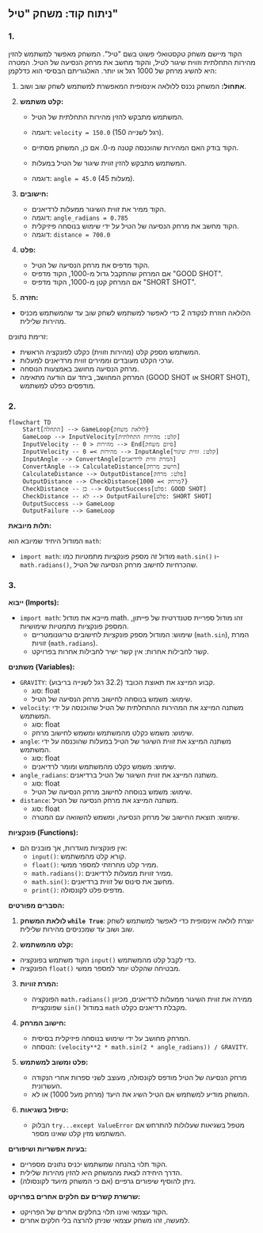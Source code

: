 ## ניתוח קוד: משחק "טיל"

### 1. <algorithm>
הקוד מיישם משחק טקסטואלי פשוט בשם "טיל". המשחק מאפשר למשתמש להזין מהירות התחלתית וזווית שיגור לטיל, והקוד מחשב את מרחק הנסיעה של הטיל. המטרה היא להשיג מרחק של 1000 רגל או יותר.
האלגוריתם הבסיסי הוא כדלקמן:

1. **אתחול:** המשחק נכנס ללולאה אינסופית המאפשרת למשתמש לשחק שוב ושוב.

2. **קלט משתמש:**
   - המשתמש מתבקש להזין מהירות התחלתית של הטיל.
   - דוגמה: `velocity = 150.0` (150 רגל לשנייה).
   - הקוד בודק האם המהירות שהוכנסה קטנה מ-0. אם כן, המשחק מסתיים.

   - המשתמש מתבקש להזין זווית שיגור של הטיל במעלות.
    - דוגמה: `angle = 45.0` (45 מעלות).

3. **חישובים:**
   - הקוד ממיר את זווית השיגור ממעלות לרדיאנים.
   - דוגמה: `angle_radians = 0.785`
   - הקוד מחשב את מרחק הנסיעה של הטיל על ידי שימוש בנוסחה פיזיקלית.
   - דוגמה: `distance = 700.0`
   
4. **פלט:**
   - הקוד מדפיס את מרחק הנסיעה של הטיל.
   - אם המרחק שהתקבל גדול מ-1000, הקוד מדפיס "GOOD SHOT".
   - אם המרחק קטן מ-1000, הקוד מדפיס "SHORT SHOT".

5. **חזרה:**
  - הלולאה חוזרת לנקודה 2 כדי לאפשר למשתמש לשחק שוב עד שהמשתמש מכניס מהירות שלילית.

זרימת נתונים:

- המשתמש מספק קלט (מהירות וזווית) כקלט לפונקציה הראשית.
- ערכי הקלט מעובדים וממירים זווית מרדיאנים למעלות.
- מרחק הנסיעה מחושב באמצעות הנוסחה.
- המרחק המחושב, ביחד עם הודעה מתאימה (GOOD SHOT או SHORT SHOT), מודפסים כפלט למשתמש.

### 2. <mermaid>
```mermaid
flowchart TD
    Start[התחלה] --> GameLoop{לולאת משחק}
    GameLoop --> InputVelocity[קלט: מהירות התחלתית]
    InputVelocity -- מהירות < 0 --> End[סיום משחק]
    InputVelocity -- מהירות >= 0 --> InputAngle[קלט: זווית שיגור]
    InputAngle --> ConvertAngle[המרת זווית לרדיאנים]
    ConvertAngle --> CalculateDistance[חישוב מרחק]
    CalculateDistance --> OutputDistance[פלט: מרחק]
    OutputDistance --> CheckDistance{מרחק >= 1000?}
    CheckDistance -- כן --> OutputSuccess[פלט: GOOD SHOT]
    CheckDistance -- לא --> OutputFailure[פלט: SHORT SHOT]
    OutputSuccess --> GameLoop
    OutputFailure --> GameLoop

```

**תלות מיובאת:**

המודול היחיד שמיובא הוא `math`:
- `import math`: מודול זה מספק פונקציות מתמטיות כמו `math.sin()` ו-`math.radians()`, שהכרחיות לחישוב מרחק הנסיעה של הטיל.

### 3. <explanation>
**ייבוא (Imports):**
- `import math`: מייבא את מודול math. זהו מודול ספריית סטנדרטית של פייתון, המספק פונקציות מתמטיות שימושיות.
    - שימוש: המודול מספק פונקציות לחישובים טריגונומטריים (`math.sin`), המרת זוויות (`math.radians`).
    - קשר לחבילות אחרות: אין קשר ישיר לחבילות אחרות בפרויקט.

**משתנים (Variables):**

- `GRAVITY`: קבוע המייצג את תאוצת הכובד (32.2 רגל לשנייה בריבוע).
  - סוג: float
  - שימוש: משמש בנוסחה לחישוב מרחק הנסיעה של הטיל.
- `velocity`: משתנה המייצג את המהירות ההתחלתית של הטיל שהוכנסה על ידי המשתמש.
  - סוג: float
  - שימוש: משמש כקלט מהמשתמש ומשמש לחישוב מרחק.
- `angle`: משתנה המייצג את זווית השיגור של הטיל במעלות שהוכנסה על ידי המשתמש.
  - סוג: float
  - שימוש: משמש כקלט מהמשתמש ומומר לרדיאנים.
- `angle_radians`: משתנה המייצג את זווית השיגור של הטיל ברדיאנים.
  - סוג: float
  - שימוש: משמש בנוסחה לחישוב מרחק הנסיעה של הטיל.
- `distance`: משתנה המייצג את מרחק הנסיעה של הטיל.
  - סוג: float
  - שימוש: תוצאת החישוב של מרחק הנסיעה, ומשמש להשוואה עם המטרה.

**פונקציות (Functions):**
- אין פונקציות מוגדרות, אך מובנים הם:
    - `input()`: קורא קלט מהמשתמש.
    - `float()`: ממיר קלט מחרוזתי למספר ממשי.
    - `math.radians()`: ממיר זוויות ממעלות לרדיאנים.
    - `math.sin()`: מחשב את סינוס של זווית ברדיאנים.
    - `print()`: מדפיס פלט לקונסולה.

**הסברים מפורטים:**

1. **לולאת המשחק `while True`**: יוצרת לולאה אינסופית כדי לאפשר למשתמש לשחק שוב ושוב עד שמכניסים מהירות שלילית.

2.  **קלט מהמשתמש:**
   - הקוד משתמש בפונקציה `input()` כדי לקבל קלט מהמשתמש.
   - הפונקציה `float()` מבטיחה שהקלט יומר למספר ממשי.

3. **המרת זוויות:**
   - הפונקציה `math.radians()` ממירה את זווית השיגור ממעלות לרדיאנים, מכיוון שפונקציית `sin()` במודול `math` מקבלת רדיאנים כקלט.

4. **חישוב המרחק:**
   - המרחק מחושב על ידי שימוש בנוסחה פיזיקלית בסיסית.
   - הנוסחה: `(velocity**2 * math.sin(2 * angle_radians)) / GRAVITY`.

5. **פלט ומשוב למשתמש:**
   - מרחק הנסיעה של הטיל מודפס לקונסולה, מעוצב לשני ספרות אחרי הנקודה העשרונית.
    - המשחק מודיע למשתמש אם הטיל השיג את היעד (מרחק מעל 1000) או לא.

6. **טיפול בשגיאות:**
    - הבלוק `try...except ValueError` מטפל בשגיאות שעלולות להתרחש אם המשתמש מזין קלט שאינו מספר.

**בעיות אפשריות ושיפורים:**

- הקוד תלוי בהנחה שמשתמש יכניס נתונים מספריים.
- הדרך היחידה לצאת מהמשחק היא להזין מהירות שלילית.
- ניתן להוסיף שיפורים גרפיים (אם כי המשחק מיועד לקונסולה).

**שרשרת קשרים עם חלקים אחרים בפרויקט:**

- הקוד עצמאי ואינו תלוי בחלקים אחרים של הפרויקט.
- למעשה, זהו משחק עצמאי שניתן להרצה בלי חלקים אחרים.